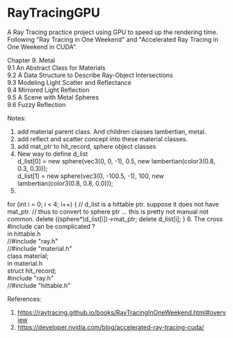 # RayTracingGPU
A Ray Tracing practice project using GPU to speed up the rendering time. Following "Ray Tracing in One Weekend" and "Accelerated Ray Tracing in One Weekend in CUDA".

 
Chapter 9.  Metal<br/>
  9.1  An Abstract Class for Materials<br/>
  9.2  A Data Structure to Describe Ray-Object Intersections<br/>
  9.3  Modeling Light Scatter and Reflectance<br/>
  9.4  Mirrored Light Reflection<br/>
  9.5  A Scene with Metal Spheres<br/>
  9.6  Fuzzy Reflection<br/>
  
  
Notes:<br/>
1. add material parent class. And children classes lambertian, metal.<br/>
2. add reflect and scatter concept into these material classes.<br/> 
3. add mat_ptr to hit_record, sphere object classes<br/>  
4. New way to define d_list<br/> 
d_list[0] = new sphere(vec3(0, 0, -1), 0.5, new lambertian(color3(0.8, 0.3, 0.3)));<br/>
d_list[1] = new sphere(vec3(0, -100.5, -1), 100, new lambertian(color3(0.8, 0.8, 0.0)));<br/>
5. 
for (int i = 0; i < 4; i++)
{
	// d_list is a hittable ptr. suppose it does not have mat_ptr. 
	// thus to convert to sphere ptr ... this is pretty not manual not common. 
	delete ((sphere*)d_list[i])->mat_ptr;
	delete d_list[i];
}
6. The cross #include can be complicated ?<br/>
in hittable.h <br/>
//#include "ray.h"<br/>
//#include "material.h"<br/>
class material;<br/>
in material.h <br/>
struct hit_record; <br/>
#include "ray.h"<br/>
//#include "hittable.h"<br/>

 
 
References:  <br />
1) https://raytracing.github.io/books/RayTracingInOneWeekend.html#overview
2) https://developer.nvidia.com/blog/accelerated-ray-tracing-cuda/

